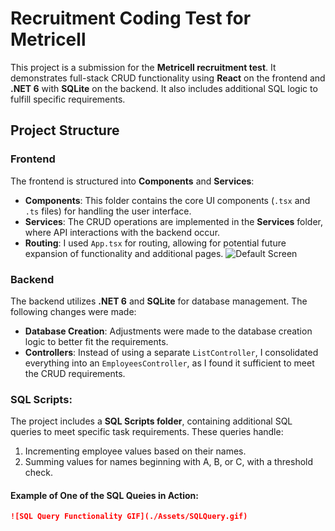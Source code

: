 # Recruitment Coding Test for Metricell

This project is a submission for the **Metricell recruitment test**. It demonstrates full-stack CRUD functionality using **React** on the frontend and **.NET 6** with **SQLite** on the backend. It also includes additional SQL logic to fulfill specific requirements.

## Project Structure

### Frontend
The frontend is structured into **Components** and **Services**:

- **Components**: This folder contains the core UI components (`.tsx` and `.ts` files) for handling the user interface.
- **Services**: The CRUD operations are implemented in the **Services** folder, where API interactions with the backend occur.
- **Routing**: I used `App.tsx` for routing, allowing for potential future expansion of functionality and additional pages.
![Default Screen](./Assets/mainWindow.jpeg)

### Backend
The backend utilizes **.NET 6** and **SQLite** for database management. The following changes were made:

- **Database Creation**: Adjustments were made to the database creation logic to better fit the requirements.
- **Controllers**: Instead of using a separate `ListController`, I consolidated everything into an `EmployeesController`, as I found it sufficient to meet the CRUD requirements.

### SQL Scripts:
The project includes a **SQL Scripts folder**, containing additional SQL queries to meet specific task requirements. These queries handle:
1. Incrementing employee values based on their names.
2. Summing values for names beginning with A, B, or C, with a threshold check.

#### Example of One of the SQL Queies in Action:
```markdown
![SQL Query Functionality GIF](./Assets/SQLQuery.gif)
